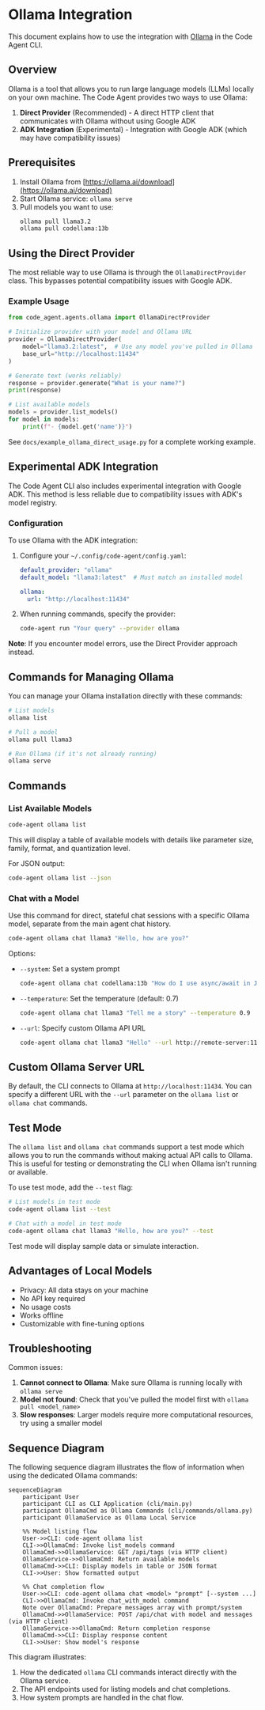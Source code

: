 # Ollama Integration

This document explains how to use the integration with [Ollama](https://ollama.ai/) in the Code Agent CLI.

## Overview

Ollama is a tool that allows you to run large language models (LLMs) locally on your own machine. The Code Agent provides two ways to use Ollama:

1. **Direct Provider** (Recommended) - A direct HTTP client that communicates with Ollama without using Google ADK
2. **ADK Integration** (Experimental) - Integration with Google ADK (which may have compatibility issues)

## Prerequisites

1. Install Ollama from [https://ollama.ai/download](https://ollama.ai/download)
2. Start Ollama service: `ollama serve`
3. Pull models you want to use:
   ```bash
   ollama pull llama3.2
   ollama pull codellama:13b
   ```

## Using the Direct Provider

The most reliable way to use Ollama is through the `OllamaDirectProvider` class. This bypasses potential compatibility issues with Google ADK.

### Example Usage

```python
from code_agent.agents.ollama import OllamaDirectProvider

# Initialize provider with your model and Ollama URL
provider = OllamaDirectProvider(
    model="llama3.2:latest",  # Use any model you've pulled in Ollama
    base_url="http://localhost:11434"
)

# Generate text (works reliably)
response = provider.generate("What is your name?")
print(response)

# List available models
models = provider.list_models()
for model in models:
    print(f"- {model.get('name')}")
```

See `docs/example_ollama_direct_usage.py` for a complete working example.

## Experimental ADK Integration 

The Code Agent CLI also includes experimental integration with Google ADK. This method is less reliable due to compatibility issues with ADK's model registry.

### Configuration

To use Ollama with the ADK integration:

1. Configure your `~/.config/code-agent/config.yaml`:
   ```yaml
   default_provider: "ollama"
   default_model: "llama3:latest"  # Must match an installed model
   
   ollama:
     url: "http://localhost:11434"
   ```

2. When running commands, specify the provider:
   ```bash
   code-agent run "Your query" --provider ollama
   ```

**Note**: If you encounter model errors, use the Direct Provider approach instead.

## Commands for Managing Ollama

You can manage your Ollama installation directly with these commands:

```bash
# List models 
ollama list

# Pull a model
ollama pull llama3

# Run Ollama (if it's not already running)
ollama serve
```

## Commands

### List Available Models

```bash
code-agent ollama list
```

This will display a table of available models with details like parameter size, family, format, and quantization level.

For JSON output:

```bash
code-agent ollama list --json
```

### Chat with a Model

Use this command for direct, stateful chat sessions with a specific Ollama model, separate from the main agent chat history.

```bash
code-agent ollama chat llama3 "Hello, how are you?"
```

Options:
- `--system`: Set a system prompt
  ```bash
  code-agent ollama chat codellama:13b "How do I use async/await in JavaScript?" --system "You are a helpful coding assistant"
  ```
- `--temperature`: Set the temperature (default: 0.7)
  ```bash
  code-agent ollama chat llama3 "Tell me a story" --temperature 0.9
  ```
- `--url`: Specify custom Ollama API URL
  ```bash
  code-agent ollama chat llama3 "Hello" --url http://remote-server:11434
  ```

## Custom Ollama Server URL

By default, the CLI connects to Ollama at `http://localhost:11434`. You can specify a different URL with the `--url` parameter on the `ollama list` or `ollama chat` commands.

## Test Mode

The `ollama list` and `ollama chat` commands support a test mode which allows you to run the commands without making actual API calls to Ollama. This is useful for testing or demonstrating the CLI when Ollama isn't running or available.

To use test mode, add the `--test` flag:

```bash
# List models in test mode
code-agent ollama list --test

# Chat with a model in test mode
code-agent ollama chat llama3 "Hello, how are you?" --test
```

Test mode will display sample data or simulate interaction.

## Advantages of Local Models

- Privacy: All data stays on your machine
- No API key required
- No usage costs
- Works offline
- Customizable with fine-tuning options

## Troubleshooting

Common issues:

1. **Cannot connect to Ollama**: Make sure Ollama is running locally with `ollama serve`
2. **Model not found**: Check that you've pulled the model first with `ollama pull <model_name>`
3. **Slow responses**: Larger models require more computational resources, try using a smaller model

## Sequence Diagram

The following sequence diagram illustrates the flow of information when using the dedicated Ollama commands:

```mermaid
sequenceDiagram
    participant User
    participant CLI as CLI Application (cli/main.py)
    participant OllamaCmd as Ollama Commands (cli/commands/ollama.py)
    participant OllamaService as Ollama Local Service

    %% Model listing flow
    User->>CLI: code-agent ollama list
    CLI->>OllamaCmd: Invoke list_models command
    OllamaCmd->>OllamaService: GET /api/tags (via HTTP client)
    OllamaService->>OllamaCmd: Return available models
    OllamaCmd->>CLI: Display models in table or JSON format
    CLI->>User: Show formatted output

    %% Chat completion flow
    User->>CLI: code-agent ollama chat <model> "prompt" [--system ...]
    CLI->>OllamaCmd: Invoke chat_with_model command
    Note over OllamaCmd: Prepare messages array with prompt/system
    OllamaCmd->>OllamaService: POST /api/chat with model and messages (via HTTP client)
    OllamaService->>OllamaCmd: Return completion response
    OllamaCmd->>CLI: Display response content
    CLI->>User: Show model's response
```

This diagram illustrates:
1. How the dedicated `ollama` CLI commands interact directly with the Ollama service.
2. The API endpoints used for listing models and chat completions.
3. How system prompts are handled in the chat flow.

